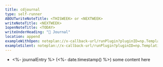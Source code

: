 ```yaml
---
title: cdjournal
type: self-runner
ABOUTwriteNoteTitle: <THISWEEK> or <NEXTWEEK>
writeNoteTitle: <NEXTWEEK>
1openNoteTitle: <TODAY>
writeUnderHeading: "📝 Journal"
location: append
exampleWithOpen: noteplan://x-callback-url/runPlugin?pluginID=np.Templating&command=templateRunner&arg0=cdjournal&arg1=true&arg2=journalEntry%3Dweek%20that%20worked
exampleSilent: noteplan://x-callback-url/runPlugin?pluginID=np.Templating&command=templateRunner&arg0=cdjournal&arg1=false&arg2=journalEntry%3Dweek%20that%20worked
---
```

- <%- journalEntry %> (<%- date.timestamp() %>)
some content here
